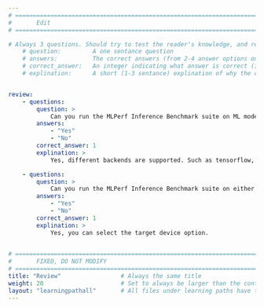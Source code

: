 ```yaml
---
# ================================================================================
#       Edit
# ================================================================================

# Always 3 questions. Should try to test the reader's knowledge, and reinforce the key points you want them to remember.
    # question:         A one sentance question
    # answers:          The correct answers (from 2-4 answer options only). Should be surrounded by quotes.
    # correct_answer:   An integer indicating what answer is correct (index starts from 0)
    # explination:      A short (1-3 sentance) explination of why the correct answer is correct. Can add aditional context if desired


review:
    - questions:
        question: >
            Can you run the MLPerf Inference Benchmark suite on ML models with different backends?
        answers:
            - "Yes"
            - "No"
        correct_answer: 1                    
        explination: >
            Yes, different backends are supported. Such as tensorflow, onnxruntime, pytorch and tflite

    - questions:
        question: >
            Can you run the MLPerf Inference Benchmark suite on either cpu or gpu on your machine?
        answers:
            - "Yes"
            - "No"
        correct_answer: 1                   
        explination: >
            Yes, you can select the target device option.
               

# ================================================================================
#       FIXED, DO NOT MODIFY
# ================================================================================
title: "Review"                 # Always the same title
weight: 20                      # Set to always be larger than the content in this path
layout: "learningpathall"       # All files under learning paths have this same wrapper
---
```

